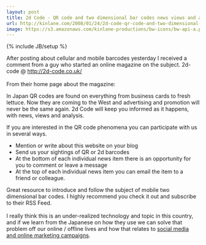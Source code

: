 ```yaml
---
layout: post
title: 2d Code - QR code and two dimensional bar codes news views and analysis.
url: http://kinlane.com/2008/01/24/2d-code-qr-code-and-two-dimensional-bar-codes-news-views-and-analysis/
image: https://s3.amazonaws.com/kinlane-productions/bw-icons/bw-api-a.png
---
```

{% include JB/setup %}
<p>
     After posting about cellular and mobile barcodes yesterday I received a comment from a guy who started an online magazine on the subject. 2d-code @ <a href="http://2d-code.co.uk/">http://2d-code.co.uk/</a>
     <br />
     <br />
     From their home page about the magazine:
     <br />
</p>
<p class="c1">
     In Japan QR codes are found on everything from business cards to fresh lettuce. Now they are coming to the West and advertising and promotion will never be the same again. 2d Code will keep you informed as it happens, with news, views and analysis.
</p>
<p class="c1">
     If you are interested in the QR code phenomena you can participate with us in several ways.
</p>
<ul class="mainlist">
     <li class="c2">Mention or write about this website on your blog
     </li>
     <li class="c2">Send us your sightings of QR or 2d barcodes
     </li>
     <li class="c2">At the bottom of each individual news item there is an opportunity for you to comment or leave a message
     </li>
     <li>
          <span class="c3">At the top of each individual news item you can email the item to a friend or colleague.</span>
     </li>
</ul>
<p>
     Great resource to introduce and follow the subject of mobile two dimensional bar codes. I highly recommend you check it out and subscribe to their RSS Feed.
     <br />
     <br />
     I really think this is an under-realized technology and topic in this country, and if we learn from the Japanese on how they use we can solve that problem off our online / offline lives and how that relates to <a href="http://www.oregonlocalsearch.com">social media and online marketing campaigns</a>.
</p>